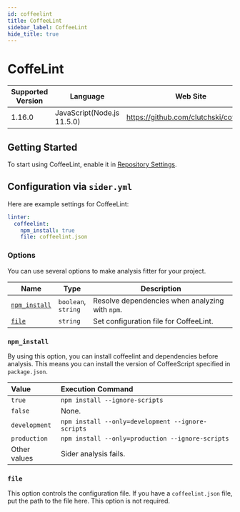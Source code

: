 ```yaml
---
id: coffeelint
title: CoffeeLint
sidebar_label: CoffeeLint
hide_title: true
---
```


# CoffeLint

| Supported Version | Language | Web Site |
| ----------------- | -------- | -------- |
| 1.16.0 | JavaScript(Node.js 11.5.0) | https://github.com/clutchski/coffeelint |

## Getting Started

To start using CoffeeLint, enable it in [Repository Settings](../../getting-started/repository-settings.md).

## Configuration via `sider.yml`

Here are example settings for CoffeeLint:

```yaml
linter:
  coffeelint:
    npm_install: true
    file: coffeelint.json
```

### Options

You can use several options to make analysis fitter for your project.

| Name | Type | Description |
| ---- | ---- | ----------- |
| [`npm_install`](#npm_install) | `boolean`,<br />`string` | Resolve dependencies when analyzing with `npm`. |
| [`file`](#file) | `string` | Set configuration file for CoffeeLint. |

### `npm_install`

By using this option, you can install coffeelint and dependencies before analysis. This means you can install the version of CoffeeScript specified in `package.json`.

| Value | Execution Command |
| :---- | :---------------- |
| `true` | `npm install --ignore-scripts` |
| `false` | None. |
| `development` | `npm install --only=development --ignore-scripts` |
| `production` | `npm install --only=production --ignore-scripts` |
| Other values | Sider analysis fails. |

### `file`

This option controls the configuration file. If you have a `coffeelint.json` file, put the path to the file here. This option is not required.

